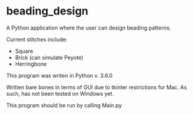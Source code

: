 # beading_design
A Python application where the user can design beading patterns.

Current stitches include:
- Square
- Brick (can simulate Peyote)
- Herringbone

This program was writen in Python v. 3.6.0

Written bare bones in terms of GUI due to tkinter restrictions for Mac. As such, has not been tested on Windows yet.

This program should be run by calling Main.py
